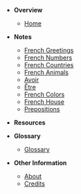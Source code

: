 * **Overview**
  * [Home](README.md)
* **Notes**
  * [French Greetings](notes/greetings.md)
  * [French Numbers](notes/numbers.md)
  * [French Countries](notes/countries.md)
  * [French Animals](notes/animals.md)
  * [Avoir](notes/avoir.md)
  * [Être](notes/etre.md)
  * [French Colors](notes/colors.md)
  * [French House](notes/house.md)
  * [Prepositions](notes/prepositions.md)

* **Resources**

* **Glossary**
  * [Glossary](pages/glossary.md)

* **Other Information**
  * [About](pages/about.md)
  * [Credits](pages/credit.md)
